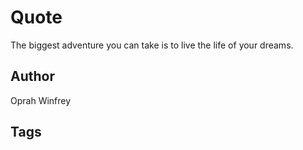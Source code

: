 # Quote

The biggest adventure you can take is to live the life of your dreams.

## Author

Oprah Winfrey

## Tags


